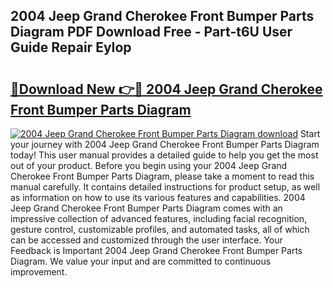 ## 2004 Jeep Grand Cherokee Front Bumper Parts Diagram PDF Download Free - Part-t6U User Guide Repair EyIop

# <h2><a href="http://dfrzkng.blite.top/?on=2004+Jeep+Grand+Cherokee+Front+Bumper+Parts+Diagram">🔗Download New 👉🔴 2004 Jeep Grand Cherokee Front Bumper Parts Diagram</a></h2>

[![2004 Jeep Grand Cherokee Front Bumper Parts Diagram download](https://i.imgur.com/lujVjoI.png)](http://dfrzkng.blite.top/?on=2004+Jeep+Grand+Cherokee+Front+Bumper+Parts+Diagram)
Start your journey with 2004 Jeep Grand Cherokee Front Bumper Parts Diagram today! This user manual provides a detailed guide to help you get the most out of your product. Before you begin using your 2004 Jeep Grand Cherokee Front Bumper Parts Diagram, please take a moment to read this manual carefully. It contains detailed instructions for product setup, as well as information on how to use its various features and capabilities. 2004 Jeep Grand Cherokee Front Bumper Parts Diagram comes with an impressive collection of advanced features, including facial recognition, gesture control, customizable profiles, and automated tasks, all of which can be accessed and customized through the user interface. Your Feedback is Important 2004 Jeep Grand Cherokee Front Bumper Parts Diagram. We value your input and are committed to continuous improvement.
